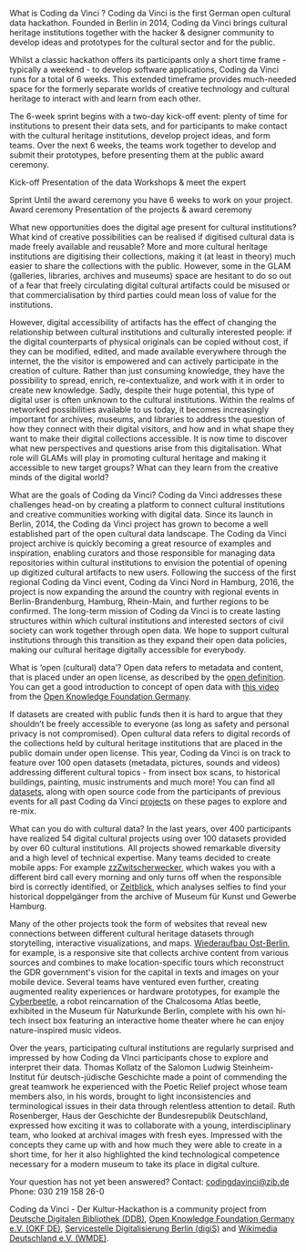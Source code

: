 What is Coding da Vinci ?
Coding da Vinci is the first German open cultural data hackathon. Founded in Berlin in 2014, Coding da Vinci brings cultural heritage institutions together with the hacker & designer community to develop ideas and prototypes for the cultural sector and for the public.

Whilst a classic hackathon offers its participants only a short time frame - typically a weekend - to develop software applications, Coding da Vinci runs for a total of 6 weeks. This extended timeframe provides much-needed space for the formerly separate worlds of creative technology and cultural heritage to interact with and learn from each other.

The 6-week sprint begins with a two-day kick-off event: plenty of time for institutions to present their data sets, and for participants to make contact with the cultural heritage institutions, develop project ideas, and form teams. Over the next 6 weeks, the teams work together to develop and submit their prototypes, before presenting them at the public award ceremony.


Kick-off
Presentation of the data
Workshops & meet the expert


Sprint
Until the award ceremony you have 6 weeks to work on your project.
Award ceremony
Presentation of the projects & award ceremony




What new opportunities does the digital age present for cultural institutions?
What kind of creative possibilities can be realised if digitised cultural data is made freely available and reusable? More and more cultural heritage institutions are digitising their collections, making it (at least in theory) much easier to share the collections with the public. However, some in the GLAM (galleries, libraries, archives and museums) space are hesitant to do so out of a fear that freely circulating digital cultural artifacts could be misused or that commercialisation by third parties could mean loss of value for the institutions. 

However, digital accessibility of artifacts has the effect of changing the relationship between cultural institutions and culturally interested people: if the digital counterparts of physical originals can be copied without cost, if they can be modified, edited, and made available everywhere through the internet, the the visitor is empowered and can actively participate in the creation of culture. Rather than just consuming knowledge, they have the possibility to spread, enrich, re-contextualize, and work with it in order to create new knowledge. 
Sadly, despite their huge potential, this type of digital user is often unknown to the cultural institutions. Within the realms of networked possibilities available to us today, it becomes increasingly important for archives, museums, and libraries to address the question of how they connect with their digital visitors, and how and in what shape they want to make their digital collections accessible.
It is now time to discover what new perspectives and questions arise from this digitalisation.  What role will GLAMs will play in promoting cultural heritage and making it accessible to new target groups? What can they learn from the creative minds of the digital world?


What are the goals of Coding da Vinci?
Coding da Vinci addresses these challenges head-on by creating a platform to connect cultural institutions and creative communities working with digital data. Since its launch in Berlin, 2014, the Coding da Vinci project has grown to become a well established part of the open cultural data landscape. The Coding da Vinci project archive is quickly becoming a great resource of examples and inspiration, enabling curators and those responsible for managing data repositories within cultural institutions to envision the potential of opening up digitized cultural artifacts to new users.
Following the success of the first regional Coding da Vinci event, Coding da Vinci Nord in Hamburg, 2016, the project is now expanding the around the country with regional events in Berlin-Brandenburg, Hamburg, Rhein-Main, and further regions to be confirmed.
The long-term mission of Coding da Vinci is to create lasting structures within which cultural institutions and interested sectors of civil society can work together through open data. We hope to support cultural institutions through this transition as they expand their open data policies, making our cultural heritage digitally accessible for everybody.



What is ‘open (cultural) data’?
Open data refers to metadata and content, that is placed under an open license, as described by the [open definition](http://opendefinition.org/licenses/). You can get a good introduction to concept of open data with [this video](http://www.youtube.com/watch?v=QBSNr6UXIJg) from the [Open Knowledge Foundation Germany](http://okfn.de/).

If datasets are created with public funds then it is hard to argue that they shouldn’t be freely accessible to everyone (as long as safety and personal privacy is not compromised). Open cultural data refers to digital records of the collections held by cultural heritage institutions that are placed in the public domain under open license. This year, Coding da Vinci is on track to feature over 100 open datasets (metadata, pictures, sounds and videos) addressing different cultural topics - from insect box scans, to historical buildings, painting, music instruments and much more! You can find all [datasets](https://codingdavinci.de/daten/), along with open source code from the participants of previous events for all past Coding da Vinci [projects](https://codingdavinci.de/projekte/) on these pages to explore and re-mix.



What can you do with cultural data?
In the last years, over 400 participants have realized 54 digital cultural projects using over 100 datasets provided by over 60 cultural institutions. All projects showed remarkable diversity and a high level of technical expertise. 
Many teams decided to create mobile apps: For example [zzZwitscherwecker](https://codingdavinci.de/projects/2014/zwitscherwecker.html#project-name), which wakes you with a different bird call every morning and only turns off when the responsible bird is correctly identified, or [Zeitblick](https://codingdavinci.de/projects/2016/zeitblick.html), which analyses selfies to find your historical doppelgänger from the archive of Museum für Kunst und Gewerbe Hamburg.


Many of the other projects took the form of websites that reveal new connections between different cultural heritage datasets through storytelling, interactive visualizations, and maps. [Wiederaufbau Ost-Berlin](https://codingdavinci.de/projects/2015/wiederaufbau-ost-berlin.html#project-name), for example, is a responsive site that collects archive content from various sources and combines to make location-specific tours which reconstruct the GDR government's vision for the capital in texts and images on your mobile device. Several teams have ventured even further, creating augmented reality experiences or hardware prototypes, for example the [Cyberbeetle](https://codingdavinci.de/projects/2014/cyberbeetle.html#project-name), a robot reincarnation of the Chalcosoma Atlas beetle, exhibited in the Museum für Naturkunde Berlin, complete with his own hi-tech insect box featuring an interactive home theater where he can enjoy nature-inspired music videos.

Over the years, participating cultural institutions are regularly surprised and impressed by how Coding da VInci participants chose to explore and interpret their data.
Thomas Kollatz of the Salomon Ludwig Steinheim-Institut für deutsch-jüdische Geschichte made a point of commending the great teamwork he experienced with the Poetic Relief project whose team members also, in his words, brought to light inconsistencies and terminological issues in their data through relentless attention to detail. Ruth Rosenberger, Haus der Geschichte der Bundesrepublik Deutschland, expressed how exciting it was to collaborate with a young, interdisciplinary team, who looked at archival images with fresh eyes. Impressed with the concepts they came up with and how much they were able to create in a short time, for her it also highlighted the kind technological competence necessary for a modern museum to take its place in digital culture.


Your question has not yet been answered?
Contact:
codingdavinci@zib.de
Phone: 030 219 158 26-0

Coding da Vinci - Der Kultur-Hackathon is a community project from [Deutsche Digitalen Bibliothek (DDB)](https://www.deutsche-digitale-bibliothek.de/), [Open Knowledge Foundation Germany e.V. (OKF DE)](http://okfn.de/), [Servicestelle Digitalisierung Berlin (digiS)](http://www.servicestelle-digitalisierung.de/confluence/pages/viewpage.action?pageId=917513) and [Wikimedia Deutschland e.V. (WMDE)](https://www.wikimedia.de/).

